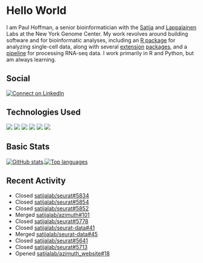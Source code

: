 
<!-- README.md is generated from README.Rmd. Please edit that file -->

# Hello World

I am Paul Hoffman, a senior bioinformatician with the
[Satija](https://satijalab.org) and [Lappalainen](https://tllab.org)
Labs at the New York Genome Center. My work revolves around building
software and for bioinformatic analyses, including an [R
package](https://github.com/satijalab/seurat) for analyzing single-cell
data, along with several
[extension](https://github.com/satijalab/seurat-data)
[packages](https://github.com/mojaveazure/seurat-disk), and a
[pipeline](https://github.com/LappalainenLab/RNApipeline) for processing
RNA-seq data. I work primarily in R and Python, but am always learning.

## Social

<!-- badges: start -->

[![Connect on
LinkedIn](https://img.shields.io/badge/--linkedin?label=LinkedIn&logo=LinkedIn&style=social)](https://www.linkedin.com/in/pauljhoffman)

<!-- badges: end -->

## Technologies Used

<!-- badges: start -->

![](https://img.shields.io/badge/r-%23276DC3.svg?&logo=r&logoColor=white)
![](https://img.shields.io/badge/python%20-%2314354C.svg?&logo=python&logoColor=white)
![](https://img.shields.io/badge/markdown-%23000000.svg?&logo=markdown&logoColor=white)
![](https://img.shields.io/badge/git%20-%23F05033.svg?&logo=git&logoColor=white)
![](https://img.shields.io/badge/github%20-%23121011.svg?&logo=github&logoColor=white)
![](https://img.shields.io/badge/docker%20-%230db7ed.svg?&logo=docker&logoColor=white)
<!-- ![](https://img.shields.io/badge/Google%20Cloud%20-%234285F4.svg?&logo=google-cloud&logoColor=white) -->
<!-- badges: end -->

## Basic Stats

<a href="https://github.com/anuraghazra/github-readme-stats">
<img align="center" src="https://github-readme-stats.vercel.app/api?username=mojaveazure&count_private=true&show_icons=true" alt="GitHub stats" />
</a> <a href="https://github.com/anuraghazra/github-readme-stats">
<img align="center" src="https://github-readme-stats.vercel.app/api/top-langs?username=mojaveazure&layout=compact" alt= "Top languages" />
</a>

## Recent Activity

-   Closed
    [satijalab/seurat#5834](https://github.com/satijalab/seurat/issues/5834)
-   Closed
    [satijalab/seurat#5854](https://github.com/satijalab/seurat/issues/5854)
-   Closed
    [satijalab/seurat#5852](https://github.com/satijalab/seurat/issues/5852)
-   Merged
    [satijalab/azimuth#101](https://github.com/satijalab/azimuth/pull/101)
-   Closed
    [satijalab/seurat#5778](https://github.com/satijalab/seurat/issues/5778)
-   Closed
    [satijalab/seurat-data#41](https://github.com/satijalab/seurat-data/issues/41)
-   Merged
    [satijalab/seurat-data#45](https://github.com/satijalab/seurat-data/pull/45)
-   Closed
    [satijalab/seurat#5641](https://github.com/satijalab/seurat/issues/5641)
-   Closed
    [satijalab/seurat#5713](https://github.com/satijalab/seurat/issues/5713)
-   Opened
    [satijalab/azimuth_website#18](https://github.com/satijalab/azimuth_website/pull/18)
